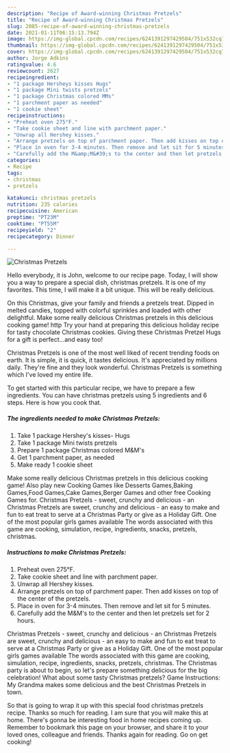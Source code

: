 ```yaml
---
description: "Recipe of Award-winning Christmas Pretzels"
title: "Recipe of Award-winning Christmas Pretzels"
slug: 2085-recipe-of-award-winning-christmas-pretzels
date: 2021-01-11T06:15:13.794Z
image: https://img-global.cpcdn.com/recipes/6241391297429504/751x532cq70/christmas-pretzels-recipe-main-photo.jpg
thumbnail: https://img-global.cpcdn.com/recipes/6241391297429504/751x532cq70/christmas-pretzels-recipe-main-photo.jpg
cover: https://img-global.cpcdn.com/recipes/6241391297429504/751x532cq70/christmas-pretzels-recipe-main-photo.jpg
author: Jorge Adkins
ratingvalue: 4.6
reviewcount: 2627
recipeingredient:
- "1 package Hersheys kisses Hugs"
- "1 package Mini twists pretzels"
- "1 package Christmas colored MMs"
- "1 parchment paper as needed"
- "1 cookie sheet"
recipeinstructions:
- "Preheat oven 275°F."
- "Take cookie sheet and line with parchment paper."
- "Unwrap all Hershey kisses."
- "Arrange pretzels on top of parchment paper. Then add kisses on top of the center of the pretzels."
- "Place in oven for 3-4 minutes. Then remove and let sit for 5 minutes."
- "Carefully add the M&amp;M&#39;s to the center and then let pretzels set for 2 hours."
categories:
- Recipe
tags:
- christmas
- pretzels

katakunci: christmas pretzels 
nutrition: 235 calories
recipecuisine: American
preptime: "PT23M"
cooktime: "PT55M"
recipeyield: "2"
recipecategory: Dinner

---
```



![Christmas Pretzels](https://img-global.cpcdn.com/recipes/6241391297429504/751x532cq70/christmas-pretzels-recipe-main-photo.jpg)

Hello everybody, it is John, welcome to our recipe page. Today, I will show you a way to prepare a special dish, christmas pretzels. It is one of my favorites. This time, I will make it a bit unique. This will be really delicious.

On this Christmas, give your family and friends a pretzels treat. Dipped in melted candies, topped with colorful sprinkles and loaded with other delightful. Make some really delicious Christmas pretzels in this delicious cooking game! http Try your hand at preparing this delicious holiday recipe for tasty chocolate Christmas cookies. Giving these Christmas Pretzel Hugs for a gift is perfect…and easy too!

Christmas Pretzels is one of the most well liked of recent trending foods on earth. It is simple, it is quick, it tastes delicious. It's appreciated by millions daily. They're fine and they look wonderful. Christmas Pretzels is something which I've loved my entire life.


To get started with this particular recipe, we have to prepare a few ingredients. You can have christmas pretzels using 5 ingredients and 6 steps. Here is how you cook that.

<!--inarticleads1-->

##### The ingredients needed to make Christmas Pretzels:

1. Take 1 package Hershey&#39;s kisses- Hugs
1. Take 1 package Mini twists pretzels
1. Prepare 1 package Christmas colored M&amp;M&#39;s
1. Get 1 parchment paper, as needed
1. Make ready 1 cookie sheet


Make some really delicious Christmas pretzels in this delicious cooking game! Also play new Cooking Games like Desserts Games,Baking Games,Food Games,Cake Games,Berger Games and other free Cooking Games for. Christmas Pretzels - sweet, crunchy and delicious - an Christmas Pretzels are sweet, crunchy and delicious - an easy to make and fun to eat treat to serve at a Christmas Party or give as a Holiday Gift. One of the most popular girls games available The words associated with this game are cooking, simulation, recipe, ingredients, snacks, pretzels, christmas. 

<!--inarticleads2-->

##### Instructions to make Christmas Pretzels:

1. Preheat oven 275°F.
1. Take cookie sheet and line with parchment paper.
1. Unwrap all Hershey kisses.
1. Arrange pretzels on top of parchment paper. Then add kisses on top of the center of the pretzels.
1. Place in oven for 3-4 minutes. Then remove and let sit for 5 minutes.
1. Carefully add the M&amp;M&#39;s to the center and then let pretzels set for 2 hours.


Christmas Pretzels - sweet, crunchy and delicious - an Christmas Pretzels are sweet, crunchy and delicious - an easy to make and fun to eat treat to serve at a Christmas Party or give as a Holiday Gift. One of the most popular girls games available The words associated with this game are cooking, simulation, recipe, ingredients, snacks, pretzels, christmas. The Christmas party is about to begin, so let&#39;s prepare something delicious for the big celebration! What about some tasty Christmas pretzels? Game Instructions: My Grandma makes some delicious and the best Christmas Pretzels in town. 

So that is going to wrap it up with this special food christmas pretzels recipe. Thanks so much for reading. I am sure that you will make this at home. There's gonna be interesting food in home recipes coming up. Remember to bookmark this page on your browser, and share it to your loved ones, colleague and friends. Thanks again for reading. Go on get cooking!
